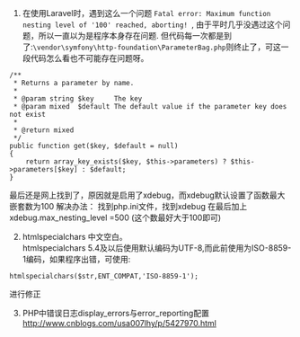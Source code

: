 1. 在使用Laravel时，遇到这么一个问题 `Fatal error: Maximum function nesting level of '100' reached, aborting! `, 由于平时几乎没遇过这个问题，所以一直以为是程序本身存在问题.
但代码每一次都是到了:`\vendor\symfony\http-foundation\ParameterBag.php`则终止了，可这一段代码怎么看也不可能存在问题呀。
```
/**
 * Returns a parameter by name.
 *
 * @param string $key     The key
 * @param mixed  $default The default value if the parameter key does not exist
 *
 * @return mixed
 */
public function get($key, $default = null)
{
    return array_key_exists($key, $this->parameters) ? $this->parameters[$key] : $default;
}
```
最后还是网上找到了，原因就是启用了xdebug，而xdebug默认设置了函数最大嵌套数为100
解决办法：
找到php.ini文件，找到xdebug
在最后加上xdebug.max_nesting_level =500 (这个数最好大于100即可)

2. htmlspecialchars 中文空白。  
htmlspecialchars 5.4及以后使用默认编码为UTF-8,而此前使用为ISO-8859-1编码，如果程序出错，可使用:
```
htmlspecialchars($str,ENT_COMPAT,'ISO-8859-1');
```
进行修正

3. PHP中错误日志display_errors与error_reporting配置
http://www.cnblogs.com/usa007lhy/p/5427970.html
